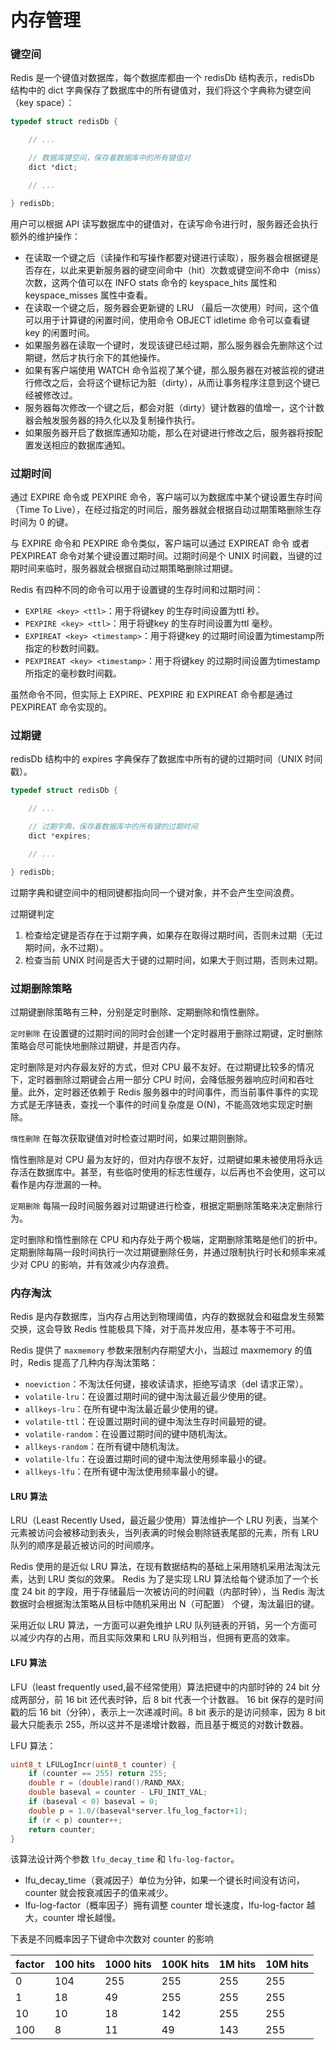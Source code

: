 # 内存管理

### 键空间

Redis 是一个键值对数据库，每个数据库都由一个 redisDb 结构表示，redisDb 结构中的 dict 字典保存了数据库中的所有键值对，我们将这个字典称为键空间（key space）：

```C
typedef struct redisDb {

    // ...

    // 数据库键空间，保存着数据库中的所有键值对
    dict *dict;

    // ...

} redisDb;
```

用户可以根据 API 读写数据库中的键值对，在读写命令进行时，服务器还会执行额外的维护操作：
- 在读取一个键之后（读操作和写操作都要对键进行读取），服务器会根据键是否存在，以此来更新服务器的键空间命中（hit）次数或键空间不命中（miss）次数，这两个值可以在 INFO stats 命令的 keyspace_hits 属性和 keyspace_misses 属性中查看。
- 在读取一个键之后，服务器会更新键的 LRU （最后一次使用）时间，这个值可以用于计算键的闲置时间，使用命令 OBJECT idletime <key> 命令可以查看键 key 的闲置时间。
- 如果服务器在读取一个键时，发现该键已经过期，那么服务器会先删除这个过期键，然后才执行余下的其他操作。
- 如果有客户端使用 WATCH 命令监视了某个键，那么服务器在对被监视的键进行修改之后，会将这个键标记为脏（dirty），从而让事务程序注意到这个键已经被修改过。
- 服务器每次修改一个键之后，都会对脏（dirty）键计数器的值增一，这个计数器会触发服务器的持久化以及复制操作执行。
- 如果服务器开启了数据库通知功能，那么在对键进行修改之后，服务器将按配置发送相应的数据库通知。

### 过期时间

通过 EXPIRE 命令或 PEXPIRE 命令，客户端可以为数据库中某个键设置生存时间（Time To Live），在经过指定的时间后，服务器就会根据自动过期策略删除生存时间为 0 的键。

与 EXPIRE 命令和 PEXPIRE 命令类似，客户端可以通过 EXPIREAT 命令 或者 PEXPIREAT 命令对某个键设置过期时间。过期时间是个 UNIX 时间戳，当键的过期时间来临时，服务器就会根据自动过期策略删除过期键。

Redis 有四种不同的命令可以用于设置键的生存时间和过期时间：
- `EXPlRE <key> <ttl>`：用于将键key 的生存时间设置为ttl 秒。
- `PEXPIRE <key> <ttl>`：用于将键key 的生存时间设置为ttl 毫秒。
- `EXPIREAT <key> <timestamp>`：用于将键key 的过期时间设置为timestamp所指定的秒数时间戳。
- `PEXPIREAT <key> <timestamp>`：用于将键key 的过期时间设置为timestamp所指定的毫秒数时间戳。

虽然命令不同，但实际上 EXPlRE、PEXPIRE 和 EXPIREAT 命令都是通过 PEXPIREAT 命令实现的。

### 过期键

redisDb 结构中的 expires 字典保存了数据库中所有的键的过期时间（UNIX 时间戳）。

```C
typedef struct redisDb {

    // ...

    // 过期字典，保存着数据库中的所有键的过期时间
    dict *expires;

    // ...

} redisDb;
```

过期字典和键空间中的相同键都指向同一个键对象，并不会产生空间浪费。

过期键判定
1. 检查给定键是否存在于过期字典，如果存在取得过期时间，否则未过期（无过期时间，永不过期）。
2. 检查当前 UNIX 时间是否大于键的过期时间，如果大于则过期，否则未过期。

### 过期删除策略

过期键删除策略有三种，分别是定时删除、定期删除和惰性删除。

`定时删除` 在设置键的过期时间的同时会创建一个定时器用于删除过期键，定时删除策略会尽可能快地删除过期键，并是否内存。

定时删除是对内存最友好的方式，但对 CPU 最不友好。在过期键比较多的情况下，定时器删除过期键会占用一部分 CPU 时间，会降低服务器响应时间和吞吐量。此外，定时器还依赖于 Redis 服务器中的时间事件，而当前事件事件的实现方式是无序链表，查找一个事件的时间复杂度是 O(N)，不能高效地实现定时删除。

`惰性删除` 在每次获取键值对时检查过期时间，如果过期则删除。

惰性删除是对 CPU 最为友好的，但对内存很不友好，过期键如果未被使用将永远存活在数据库中。甚至，有些临时使用的标志性缓存，以后再也不会使用，这可以看作是内存泄漏的一种。

`定期删除` 每隔一段时间服务器对过期键进行检查，根据定期删除策略来决定删除行为。

定时删除和惰性删除在 CPU 和内存处于两个极端，定期删除策略是他们的折中。定期删除每隔一段时间执行一次过期键删除任务，并通过限制执行时长和频率来减少对 CPU 的影响，并有效减少内存浪费。

### 内存淘汰

Redis 是内存数据库，当内存占用达到物理阈值，内存的数据就会和磁盘发生频繁交换，这会导致 Redis 性能极具下降，对于高并发应用，基本等于不可用。

Redis 提供了 `maxmemory` 参数来限制内存期望大小，当超过 maxmemory 的值时，Redis 提高了几种内存淘汰策略：
- `noeviction`：不淘汰任何键，接收读请求，拒绝写请求（del 请求正常）。
- `volatile-lru`：在设置过期时间的键中淘汰最近最少使用的键。
- `allkeys-lru`：在所有键中淘汰最近最少使用的键。
- `volatile-ttl`：在设置过期时间的键中淘汰生存时间最短的键。
- `volatile-random`：在设置过期时间的键中随机淘汰。
- `allkeys-random`：在所有键中随机淘汰。
- `volatile-lfu`：在设置过期时间的键中淘汰使用频率最小的键。
- `allkeys-lfu`：在所有键中淘汰使用频率最小的键。

#### LRU 算法

LRU（Least Recently Used，最近最少使用）算法维护一个 LRU 列表，当某个元素被访问会被移动到表头，当列表满的时候会剔除链表尾部的元素，所有 LRU 队列的顺序是最近被访问的时间顺序。

Redis 使用的是近似 LRU 算法，在现有数据结构的基础上采用随机采用法淘汰元素，达到 LRU 类似的效果。
Redis 为了是实现 LRU 算法给每个键添加了一个长度 24 bit 的字段，用于存储最后一次被访问的时间戳（内部时钟），当 Redis 淘汰数据时会根据淘汰策略从目标中随机采用出 N（可配置） 个键，淘汰最旧的键。

采用近似 LRU 算法，一方面可以避免维护 LRU 队列链表的开销，另一个方面可以减少内存的占用，而且实际效果和 LRU 队列相当，但拥有更高的效率。

#### LFU 算法

LFU（least frequently used,最不经常使用）算法把键中的内部时钟的 24 bit 分成两部分，前 16 bit 还代表时钟，后 8 bit 代表一个计数器。
16 bit 保存的是时间戳的后 16 bit（分钟），表示上一次递减时间。8 bit 表示的是访问频率，因为 8 bit 最大只能表示 255，所以这并不是递增计数器，而且基于概览的对数计数器。

LFU 算法：

```C
uint8_t LFULogIncr(uint8_t counter) {
    if (counter == 255) return 255;
    double r = (double)rand()/RAND_MAX;
    double baseval = counter - LFU_INIT_VAL;
    if (baseval < 0) baseval = 0;
    double p = 1.0/(baseval*server.lfu_log_factor+1);
    if (r < p) counter++;
    return counter;
}
```

该算法设计两个参数 `lfu_decay_time` 和 `lfu-log-factor`。
- lfu_decay_time（衰减因子）单位为分钟，如果一个键长时间没有访问，counter 就会按衰减因子的值来减少。
- lfu-log-factor（概率因子）拥有调整 counter 增长速度，lfu-log-factor 越大，counter 增长越慢。

下表是不同概率因子下键命中次数对 counter 的影响

| factor | 100 hits   | 1000 hits  | 100K hits  | 1M hits    | 10M hits   |
| ------ | ---------- | ---------- | ---------- | ---------- | ---------- |
| 0      | 104        | 255        | 255        | 255        | 255        |
| 1      | 18         | 49         | 255        | 255        | 255        |
| 10     | 10         | 18         | 142        | 255        | 255        |
| 100    | 8          | 11         | 49         | 143        | 255        |